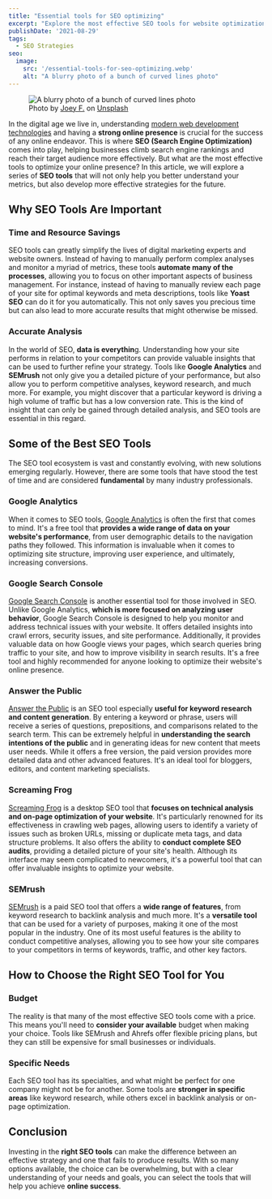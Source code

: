 ```yaml
---
title: "Essential tools for SEO optimizing"
excerpt: "Explore the most effective SEO tools for website optimization, from Google Analytics to specialized platforms. A complete guide to boost your online presence."
publishDate: '2021-08-29'
tags:
  - SEO Strategies
seo:
  image:
    src: '/essential-tools-for-seo-optimizing.webp'
    alt: "A blurry photo of a bunch of curved lines photo"
---
```


<figure>
  <img id="cover-img" src="/essential-tools-for-seo-optimizing.webp" alt="A blurry photo of a bunch of curved lines photo">
  <figcaption>Photo by <a href="https://unsplash.com/@joey_f?utm_content=creditCopyText&amp;utm_medium=referral&amp;utm_source=unsplash">Joey F.</a> on <a href="https://unsplash.com/photos/a-blurry-photo-of-a-bunch-of-curved-lines-rjohWsfOn0Y?utm_content=creditCopyText&amp;utm_medium=referral&amp;utm_source=unsplash">Unsplash</a></figcaption>
</figure>

In the digital age we live in, understanding [modern web development technologies](https://www.serp-secrets.com/blog/understanding-shadow-dom-for-a-optimized-indexing/) and having a **strong online presence** is crucial for the success of any online endeavor. This is where **SEO (Search Engine Optimization)** comes into play, helping businesses climb search engine rankings and reach their target audience more effectively. But what are the most effective tools to optimize your online presence? In this article, we will explore a series of **SEO tools** that will not only help you better understand your metrics, but also develop more effective strategies for the future.

## Why SEO Tools Are Important

### Time and Resource Savings

SEO tools can greatly simplify the lives of digital marketing experts and website owners. Instead of having to manually perform complex analyses and monitor a myriad of metrics, these tools **automate many of the processes**, allowing you to focus on other important aspects of business management. For instance, instead of having to manually review each page of your site for optimal keywords and meta descriptions, tools like **Yoast SEO** can do it for you automatically. This not only saves you precious time but can also lead to more accurate results that might otherwise be missed.

### Accurate Analysis

In the world of SEO, **data is everythin**g. Understanding how your site performs in relation to your competitors can provide valuable insights that can be used to further refine your strategy. Tools like **Google Analytics** and **SEMrush** not only give you a detailed picture of your performance, but also allow you to perform competitive analyses, keyword research, and much more. For example, you might discover that a particular keyword is driving a high volume of traffic but has a low conversion rate. This is the kind of insight that can only be gained through detailed analysis, and SEO tools are essential in this regard.

## Some of the Best SEO Tools

The SEO tool ecosystem is vast and constantly evolving, with new solutions emerging regularly. However, there are some tools that have stood the test of time and are considered **fundamental** by many industry professionals.

### Google Analytics

When it comes to SEO tools, [Google Analytics](https://analytics.google.com/) is often the first that comes to mind. It's a free tool that **provides a wide range of data on your website's performance**, from user demographic details to the navigation paths they followed. This information is invaluable when it comes to optimizing site structure, improving user experience, and ultimately, increasing conversions.

### Google Search Console

[Google Search Console](https://search.google.com/search-console) is another essential tool for those involved in SEO. Unlike Google Analytics, **which is more focused on analyzing user behavior**, Google Search Console is designed to help you monitor and address technical issues with your website. It offers detailed insights into crawl errors, security issues, and site performance. Additionally, it provides valuable data on how Google views your pages, which search queries bring traffic to your site, and how to improve visibility in search results. It's a free tool and highly recommended for anyone looking to optimize their website's online presence.

### Answer the Public

[Answer the Public](https://answerthepublic.com/) is an SEO tool especially **useful for keyword research and content generation**. By entering a keyword or phrase, users will receive a series of questions, prepositions, and comparisons related to the search term. This can be extremely helpful in **understanding the search intentions of the public** and in generating ideas for new content that meets user needs. While it offers a free version, the paid version provides more detailed data and other advanced features. It's an ideal tool for bloggers, editors, and content marketing specialists.

### Screaming Frog

[Screaming Frog](https://www.screamingfrog.co.uk/seo-spider/) is a desktop SEO tool that **focuses on technical analysis and on-page optimization of your website**. It's particularly renowned for its effectiveness in crawling web pages, allowing users to identify a variety of issues such as broken URLs, missing or duplicate meta tags, and data structure problems. It also offers the ability to **conduct complete SEO audits**, providing a detailed picture of your site's health. Although its interface may seem complicated to newcomers, it's a powerful tool that can offer invaluable insights to optimize your website.

### SEMrush

[SEMrush](https://it.semrush.com/) is a paid SEO tool that offers a **wide range of features**, from keyword research to backlink analysis and much more. It's a **versatile tool** that can be used for a variety of purposes, making it one of the most popular in the industry. One of its most useful features is the ability to conduct competitive analyses, allowing you to see how your site compares to your competitors in terms of keywords, traffic, and other key factors.

## How to Choose the Right SEO Tool for You

### Budget

The reality is that many of the most effective SEO tools come with a price. This means you'll need to **consider your available** budget when making your choice. Tools like SEMrush and Ahrefs offer flexible pricing plans, but they can still be expensive for small businesses or individuals.

### Specific Needs

Each SEO tool has its specialties, and what might be perfect for one company might not be for another. Some tools are **stronger in specific areas** like keyword research, while others excel in backlink analysis or on-page optimization.

## Conclusion

Investing in the **right SEO tools** can make the difference between an effective strategy and one that fails to produce results. With so many options available, the choice can be overwhelming, but with a clear understanding of your needs and goals, you can select the tools that will help you achieve **online success**.